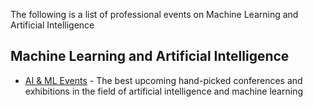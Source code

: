 The following is a list of professional events on Machine Learning and Artificial Intelligence

## Machine Learning and Artificial Intelligence

* [AI & ML Events](https://aiml.events) - The best upcoming hand-picked conferences and exhibitions in the field of artificial intelligence and machine learning

